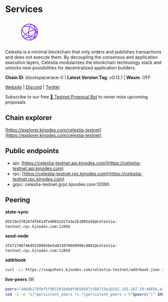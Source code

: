 # Services

<figure><img src="https://raw.githubusercontent.com/kj89/cosmos-images/main/logos/celestia.png" alt=""><figcaption></figcaption></figure>

Celestia is a minimal blockchain that only orders and publishes transactions and  does not execute them. By decoupling the consensus and application execution layers,  Celestia modularizes the blockchain technology stack and unlocks new possibilities  for decentralized application builders.

**Chain ID**: blockspacerace-0 | **Latest Version Tag**: v0.12.1 | **Wasm**: OFF

[Website](https://celestia.org) | [Discord](https://discord.gg/celestiacommunity) | [Twitter](https://twitter.com/CelestiaOrg)



Subscribe to our free [🤖 Testnet Proposal Bot](https://t.me/kjnodes_testnet_proposal_bot) to never miss upcoming proposals


## Chain explorer
[https://explorer.kjnodes.com/celestia-testnet](https://explorer.kjnodes.com/celestia-testnet)

## Public endpoints

* api: [https://celestia-testnet.api.kjnodes.com](https://celestia-testnet.api.kjnodes.com)
* rpc: [https://celestia-testnet.rpc.kjnodes.com](https://celestia-testnet.rpc.kjnodes.com)
* grpc: celestia-testnet.grpc.kjnodes.com:12090

## Peering

**state-sync**

```text
d5519e378247dfb61dfe90652d1fe3e2b3005a5b@celestia-testnet.rpc.kjnodes.com:12056
```

**seed-node**

```text
3f472746f46493309650e5a033076689996c8881@celestia-testnet.rpc.kjnodes.com:12059
```

**addrbook**
```bash
curl -Ls https://snapshots.kjnodes.com/celestia-testnet/addrbook.json > $HOME/.celestia-app/config/addrbook.json
```

**live-peers** (9)
```bash
peers="a86db178fbf5f9072b1bd0df465b947c5bb715e1@142.165.207.19:46656,a20a5f47307049619d2fe689f3c33f1f7ab9470c@162.55.245.144:2130,6c73374cb78a543e2dd3eb218c29386392da2cf5@35.210.99.77:26656,6fbb911f2d20d86a77ecb8b8e95f6e80cfb62548@144.76.236.211:26656,62f6abc162db99389f13a1cdf1abaeb6efb647a7@35.210.78.75:26656,8ec3dfbfa971264d8cdd86352ffa7bf95d341254@168.119.64.90:26656,ebf8c82dd6bc37aebcc38f5bff61593d9e3ca370@65.21.163.230:26656,10c84789386c2ee3aacd8e09f04b78fac14fb3d7@209.126.86.119:26656,d5519e378247dfb61dfe90652d1fe3e2b3005a5b@65.109.68.190:12056"
sed -i -e "s|^persistent_peers *=.*|persistent_peers = \"$peers\"|" $HOME/.celestia-app/config/config.toml
```

